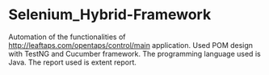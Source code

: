 # Selenium_Hybrid-Framework

Automation of the functionalities of http://leaftaps.com/opentaps/control/main application. Used POM design with TestNG and Cucumber framework. The programming language used is Java. The report used is extent report.
